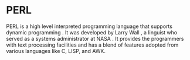 # PERL
PERL is a high level interpreted programming language that supports dynamic programming . It was developed by Larry Wall , a linguist who served as a systems administrator at NASA . It provides the programmers with text processing facilities and has a blend of features adopted from various languages like C, LISP, and AWK.
